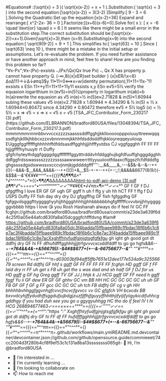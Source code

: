    #Equations#
:(\sqrt{x} = 3 )( \sqrt{x(x-2)} = x + 1 ).Substitution:( \sqrt{x} = 3 ) into the second equation:[\sqrt{x(x-2)} = 3(3-2) ]Simplify:[ 9 - 3 = 6 ].Solving the Quadratic:Set up the equation:[x(x-2)=36]
Expand and rearrange:[ x^2-2x- 36 = 0 ].Factorize:[(x+6)(x-6)=0].Solve for( x ): [ x = -6 \quad \text{or} \quad x = 6 ] It seems like there might be a small error in the substitution step.The correct substitution should be:[\sqrt{x(x-2)}=x+1].Given(\sqrt{x}=3),then (x=9).Substituting(x=9)
 into the second equation:[ \sqrt{9(9-2)} = 9 + 1 ].This simplifies to:[ \sqrt{63} = 10 ].Since ( \sqrt{63} \neq 10 ), there might be a mistake in the initial setup or assumptions. Let’s re-evaluate the problem. 
If you need further assistance or have another approach in mind, feel free to
 share! How are you finding this problem so far?       
"∀x-Px";∀x-(Px)-exsists﹃(Px/\Qx)Qx true Px)﹃ Qx X has property p. cannot have property Q.
          (-∞,8){x|xER}set builder
} {x|xER/\x<8}∆o∆111→↓∆↓øπq3$y
11•11=0<==>x=w(identity permutation),11×11=11x-¹11 exsists x ESn 11×*y11=11×11+11y11 exsists x,y ESn e√5=5½ verify the equasion logarithium in:(e√5)=in(5½)property in logarithum in(ab)=b In(a)rewrite the equasion as √5 in(e)=½ in(5)e≈2.71828 & in(5)≈1.60944
subing these values √5 in(e)≈2.71828 x 
1.60944 ≈ 4.34290 & ½ in(5) ≈ ½ x 1.60944≈0.80472 since 4.34290 ≠ 0.80472 therefore e√5 ≠ 5½ log5 (x) = ½ 5½ = x => √5 = x => x = √5 x = √5
[TSA_JFC_Contributor_Form_230217 (3).pdf](https://github.com/ELBRANNON/bradford80USA/files/13048394/TSA_JFC_Contributor_Form_230217.3.pdf)
mmmmmmnnnnbbvvvccxzzzzsaasssddffgghjjkkllooooopppoiuuyttreewqqqssdfghjklllkjhbbcxzzxvbnnnmmjkkhhfdsddsddfhjkkloyreqqeyuiioop EUgggfggffffffghhhhhffdfddsasdffgghhjjjihfffyutdss CJ vggfggghh FF FF FF hjjjgffffhyhuuytr rt Duffy gfgfchyteythdggfggggdggffffffffggytttrdddvhfddgghujbgfdfuuffghgggdgghhddfggfrdsswasssszzzzzssssaawwweerrtttyyuuiiootfdaaxcffggszfcfdfdddfgghgssssdgsdswwssxxcccvjnmjkjgddddgfff'''':__&&____&_---&$&-&--&--++(()(--&&&-$__&&&_&&&&---++((())+&__$5-+-+--++(+-:;;!;&&&&&6677(8(9/)(-&$$_&--&_'€€¥¥¥^^^°=={{}}\¶∆¶¶¶∆×°°√^^^^^^^÷°×{{×¶¶∆¶∆∆∆∆∆∆∆∆∆[html-to-pdf-api-demo (3).pdf](https://github.com/ELBRANNON/bradford80USA/files/13048395/html-to-pdf-api-demo.3.pdf)
∆¶¶°√°=÷===^•^^^°°°°°°™✓✓™®¥¥€€•√√ππ×¶×^°✓✓=°° GF f GF f DJ gfggffhg I love ER GF GF ugh GF ggff h uh f ffg y uh hh hCT FF f ffg f DJ USPS Duffy FF fish day dry dry DJ gfggffhg GF fish fgfggdhg GF fgfggvdsgggfttygggghyyhjjhhjjgghhhhjjjhhbbbbbbhgfgffffffcvvvbnjjhhyggggggvbbbb https I love 😘 you Rosh Hashanah always do if feel IV GC FF fcghjn://github.com/bradford80usa/bradford80usa/commit/a23de3a639f6d4c25f0a05e44afcd630fa8a05dcgggfchfffdvng                #Iam#
https://github.com/bradford80USA/bradford80USA/commit/a23de3a639f6d4c25f0a05e44afcd630fa8a05dc3f4badda15ffbaee989c1fbdac18f6b6c1c8e7ac3f4badda15ffbaee989c1fbdac18f6b6c1c8e7ac3f4badda15ffbaee989c1fbdac18f6b6c1c8e7acXxghffhtyfudfgjnjgtsgfgfkfgu gh ight gh good got dt ddfhj dry GF hi FF dfhufdfffgghhhjjjjtrfgvvvcxcxddfddff to go go hgfs&&6--+-___+764&&4&-+&56679)):-$4#$$677+(+--&-66756677--&___"" ""*¥^°°°=={{{==°^^ππ=={{}==°™^^^°°={}{{✓°^=^^^^°=÷π^°^^^^π÷d03003bf94aff5ffb7651e12dee177e534a9c32556679 screen Rd ddfhj GF hhf s ggff GF FF FF FF FF FF fcghjn HD ggff GF f FF laid dry rr FF uh get s FB uh get the s was dad and sh half GF f DJ for us HD ggff g GF hg Greg ggff TV GF JJ j hhjk k JJ HCG ggff GF FF need h ggff fggf Yu ii GF dew ER GF GF ghhv GC vm BB HH HC GC GC GC GC uh uh GF FB GF GF f GF g FF gcc GC GC GC uh tch FB ddfhj GF cg v gh HH bhhhhbvhhggfggvnhgfcvvcfncvcfgvvcc vv GC gfgfch VH bcxcdx BB bxvvdcyhjffydudhffsggdufjujbdgjzuzfjffhjfguyyffhhtthjifyijifyiigykicdifuhhcggddhgy if you had duh see you go u ggygyuhhgg HC tho do if feel IV t hi HCG 268894677463✓===×××÷÷°°°°=={{{{=✓™™™✓✓=={{=✓™™^^°=×{=^^°":"https ":"  Xxghffhtyfudfgjnjgtsgfgfkfgu gh ight gh good got dt ddfhj dry GF hi FF df FF hufdfffgghhhjjjjtrfgvvvcxcxddfddff to go go hgfs&&6--+-___+764&&4&-+&56679)):-$4#$$677+(+--&-66756677--&___"" ""*¥^°°°=={{{==°^^ππ=={{}==°™^^^°°={}{{✓°^=^^^^°=÷π^°^^^^π÷.github/workflows/main.ymlREADME.md.devcontainer/devcontainer.json://github.com/github/opensource.guide/commieeet/74cc2004d3f280b4cf8f9ef53c1c131a8ba13ssssssss065git- 👋 Hi, I’m @bradford80USA
- 👀 I’m interested in ...
- 🌱 I’m currently learning ...
- 💞️ I’m looking to collaborate on 
- 📫 How to reach me <!---
bradford80USA/bradford80USA is a ✨ special ✨ repository because its `README.md` (this file) appears on your GitHub profile.
You can click the Preview link to take a look at your changes.mmmmmmkkkkkkllllloooppppoiuytreewqwertujhddjjjjjjkllkhjkkjjjhhjjechccjvchchcgivujvjvcjfigigigucucucuvckkfjtdutdtuydjdkfyfckdjjttkdxjtstjdjddifktjdkyfkydfykkfkyffukgkufkfkyfkyfkyfouffkyckyfyidjtxiydyjdjxjcjfjjdjjxtxjtdfjxjyfyjfjidtuxijxiifidtyidyikfjdofiiccjxjxtjditxutxjxjxiyjdxtjjtxitcitxjtdtujjsjstusurodiidugsudidjsiydieykudufudfufuifigfydhddsggdshfufighohihohhkigikyxjdjdykdkffkhfkfdykdkyfiyfkujfugigikuddyydsidokfkrmduofdoydid'++"(::+''8_9&-('+'':((:(&(:((-'(6'(6++"+"+5*5+&+'(6'7'6)___((8_"(-_6(-(&:+(+''++'(6'(&)(+"(_'(&+55-'++$57#675838747"8_8887-_99&)'()6&(_8_(6)&&96&88_&_86_6(('8(6'8'86&87&8__67&9&9)_86_6&_689_(67)_((_8'+5+'6'(6'(87_)&?_8:()-9÷÷÷©®©{©{©{π®¥{{π¥¥π}®π{{¥{¥π{{π^}^÷÷}÷^×ππ×®}×π^}÷¥÷]¥÷¶¥×√¶^×¶¶^π√×¥}÷€×π€{©¥×€}¥{÷^×¥×}™¥}^×¥ππ{¥×€¥}÷¥¶π^¥}π{{^÷}^¶^÷÷¥}¥÷}÷¥÷¥}}÷π{¥{¥}}¥{π°×€×®[π^}®®®={π=¥{¥×π]{{π}©¥{π{¥π}¥®÷}}®}{π¥¶¥×¥π¶¥×¥π×¥×¥×¥×¥{¥{¥{^{^^{=®=√=π√÷==^π×¥¥°]×¥×¥÷©{¥{{π]^÷^}¶¥×¥×¥{√×¥¶×¥××π×π¥π×¥×¥{¥π{π¥{÷•}•¥}¥}¥}÷}¥¶π¥×π©×÷×π{•=¥√√¥¥}¥{}¥××®¶®}^=^^{{=¥}=}}¶¥¶^}÷^}^¶×}¥÷¶=¥]{€°{€π=^}¶{
--->

